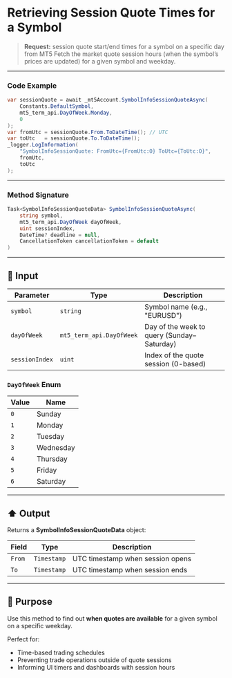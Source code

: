 # Retrieving Session Quote Times for a Symbol

> **Request:** session quote start/end times for a symbol on a specific day from MT5
> Fetch the market quote session hours (when the symbol’s prices are updated) for a given symbol and weekday.

---

### Code Example

```csharp
var sessionQuote = await _mt5Account.SymbolInfoSessionQuoteAsync(
    Constants.DefaultSymbol,
    mt5_term_api.DayOfWeek.Monday,
    0
);
var fromUtc = sessionQuote.From.ToDateTime(); // UTC
var toUtc   = sessionQuote.To.ToDateTime();
_logger.LogInformation(
    "SymbolInfoSessionQuote: FromUtc={FromUtc:O} ToUtc={ToUtc:O}",
    fromUtc,
    toUtc
);
```

---

### Method Signature

```csharp
Task<SymbolInfoSessionQuoteData> SymbolInfoSessionQuoteAsync(
    string symbol,
    mt5_term_api.DayOfWeek dayOfWeek,
    uint sessionIndex,
    DateTime? deadline = null,
    CancellationToken cancellationToken = default
)
```

---

## 🔽 Input

| Parameter      | Type                     | Description                                |
| -------------- | ------------------------ | ------------------------------------------ |
| `symbol`       | `string`                 | Symbol name (e.g., "EURUSD")               |
| `dayOfWeek`    | `mt5_term_api.DayOfWeek` | Day of the week to query (Sunday–Saturday) |
| `sessionIndex` | `uint`                   | Index of the quote session (0-based)       |

### `DayOfWeek` Enum

| Value | Name      |
| ----- | --------- |
| `0`   | Sunday    |
| `1`   | Monday    |
| `2`   | Tuesday   |
| `3`   | Wednesday |
| `4`   | Thursday  |
| `5`   | Friday    |
| `6`   | Saturday  |

---

## ⬆️ Output

Returns a **SymbolInfoSessionQuoteData** object:

| Field  | Type        | Description                      |
| ------ | ----------- | -------------------------------- |
| `From` | `Timestamp` | UTC timestamp when session opens |
| `To`   | `Timestamp` | UTC timestamp when session ends  |

---

## 🎯 Purpose

Use this method to find out **when quotes are available** for a given symbol on a specific weekday.

Perfect for:

* Time-based trading schedules
* Preventing trade operations outside of quote sessions
* Informing UI timers and dashboards with session hours
